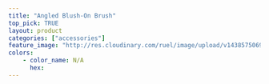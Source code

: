 ```yaml
---
title: "Angled Blush-On Brush"
top_pick: TRUE
layout: product
categories: ["accessories"]
feature_image: "http://res.cloudinary.com/ruel/image/upload/v1438575069/fs/angledBrush.jpg"
colors:
    - color_name: N/A
      hex: 
---
```


